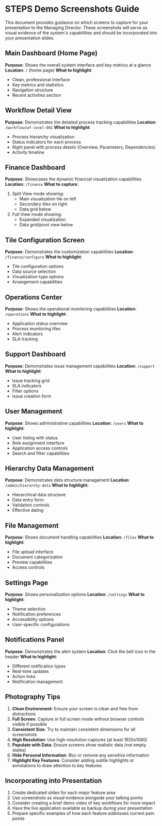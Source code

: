 # STEPS Demo Screenshots Guide

This document provides guidance on which screens to capture for your presentation to the Managing Director. These screenshots will serve as visual evidence of the system's capabilities and should be incorporated into your presentation slides.

## Main Dashboard (Home Page)
**Purpose**: Shows the overall system interface and key metrics at a glance
**Location**: `/` (home page)
**What to highlight**:
- Clean, professional interface
- Key metrics and statistics
- Navigation structure
- Recent activities section

## Workflow Detail View
**Purpose**: Demonstrates the detailed process tracking capabilities
**Location**: `/workflow/wf-level-001`
**What to highlight**:
- Process hierarchy visualization
- Status indicators for each process
- Right panel with process details (Overview, Parameters, Dependencies)
- Activity timeline

## Finance Dashboard
**Purpose**: Showcases the dynamic financial visualization capabilities
**Location**: `/finance`
**What to capture**:
1. Split View mode showing:
   - Main visualization tile on left
   - Secondary tiles on right
   - Data grid below
2. Full View mode showing:
   - Expanded visualization
   - Data grid/pivot view below

## Tile Configuration Screen
**Purpose**: Demonstrates the customization capabilities
**Location**: `/finance/configure`
**What to highlight**:
- Tile configuration options
- Data source selection
- Visualization type options
- Arrangement capabilities

## Operations Center
**Purpose**: Shows the operational monitoring capabilities
**Location**: `/operations`
**What to highlight**:
- Application status overview
- Process monitoring tiles
- Alert indicators
- SLA tracking

## Support Dashboard
**Purpose**: Demonstrates issue management capabilities
**Location**: `/support`
**What to highlight**:
- Issue tracking grid
- SLA indicators
- Filter options
- Issue creation form

## User Management
**Purpose**: Shows administrative capabilities
**Location**: `/users`
**What to highlight**:
- User listing with status
- Role assignment interface
- Application access controls
- Search and filter capabilities

## Hierarchy Data Management
**Purpose**: Demonstrates data structure management
**Location**: `/admin/hierarchy-data`
**What to highlight**:
- Hierarchical data structure
- Data entry form
- Validation controls
- Effective dating

## File Management
**Purpose**: Shows document handling capabilities
**Location**: `/files`
**What to highlight**:
- File upload interface
- Document categorization
- Preview capabilities
- Access controls

## Settings Page
**Purpose**: Shows personalization options
**Location**: `/settings`
**What to highlight**:
- Theme selection
- Notification preferences
- Accessibility options
- User-specific configurations

## Notifications Panel
**Purpose**: Demonstrates the alert system
**Location**: Click the bell icon in the header
**What to highlight**:
- Different notification types
- Real-time updates
- Action links
- Notification management

## Photography Tips

1. **Clean Environment**: Ensure your screen is clean and free from distractions
2. **Full Screen**: Capture in full screen mode without browser controls visible if possible
3. **Consistent Size**: Try to maintain consistent dimensions for all screenshots
4. **High Resolution**: Use high-resolution captures (at least 1920x1080)
5. **Populate with Data**: Ensure screens show realistic data (not empty states)
6. **Hide Personal Information**: Blur or remove any sensitive information
7. **Highlight Key Features**: Consider adding subtle highlights or annotations to draw attention to key features

## Incorporating into Presentation

1. Create dedicated slides for each major feature area
2. Use screenshots as visual evidence alongside your talking points
3. Consider creating a brief demo video of key workflows for more impact
4. Have the live application available as backup during your presentation
5. Prepare specific examples of how each feature addresses current pain points